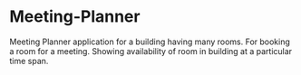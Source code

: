 # Meeting-Planner
Meeting Planner application for a building having many rooms. For booking a room for a meeting. Showing availability of room in building at a particular  time span.
